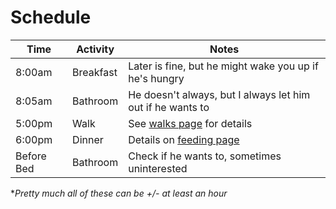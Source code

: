 # Schedule

| Time | Activity | Notes |
| ---- | -------- | ----- |
| 8:00am | Breakfast | Later is fine, but he might wake you up if he's hungry |
| 8:05am | Bathroom | He doesn't always, but I always let him out if he wants to |
| 5:00pm | Walk | See [walks page](walks.md) for details |
| 6:00pm | Dinner | Details on [feeding page](feeding.md) |
| Before Bed | Bathroom | Check if he wants to, sometimes uninterested |

**Pretty much all of these can be +/- at least an hour*